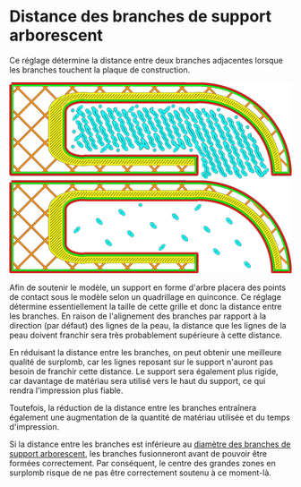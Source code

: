 Distance des branches de support arborescent
====
Ce réglage détermine la distance entre deux branches adjacentes lorsque les branches touchent la plaque de construction.

![Branches placées à 1,4 mm l'une de l'autre](../../../articles/images/support_tree_branch_distance_1_4.png)
![Branches placées à 5mm d'intervalle](../../../articles/images/support_tree_branch_distance_5.png)

Afin de soutenir le modèle, un support en forme d'arbre placera des points de contact sous le modèle selon un quadrillage en quinconce. Ce réglage détermine essentiellement la taille de cette grille et donc la distance entre les branches. En raison de l'alignement des branches par rapport à la direction (par défaut) des lignes de la peau, la distance que les lignes de la peau doivent franchir sera très probablement supérieure à cette distance.

En réduisant la distance entre les branches, on peut obtenir une meilleure qualité de surplomb, car les lignes reposant sur le support n'auront pas besoin de franchir cette distance. Le support sera également plus rigide, car davantage de matériau sera utilisé vers le haut du support, ce qui rendra l'impression plus fiable.

Toutefois, la réduction de la distance entre les branches entraînera également une augmentation de la quantité de matériau utilisée et du temps d'impression.

Si la distance entre les branches est inférieure au [diamètre des branches de support arborescent](support_tree_branch_diameter.md), les branches fusionneront avant de pouvoir être formées correctement. Par conséquent, le centre des grandes zones en surplomb risque de ne pas être correctement soutenu à ce moment-là.
